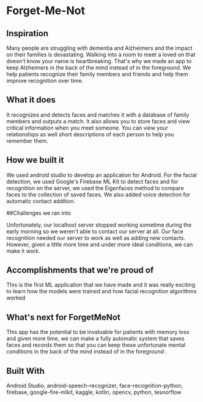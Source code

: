 # Forget-Me-Not

## Inspiration

Many people are struggling with dementia and Alzheimers and the impact on their families is devastating. Walking into a room to meet a loved on that doesn't know your name is heartbreaking. That's why we made an app to keep Alzheimers in the back of the mind instead of in the foreground. We help patients recognize their family members and friends and help them improve recognition over time.

## What it does

It recognizes and detects faces and matches it with a database of family members and outputs a match. It also allows you to store faces and view critical information when you meet someone. You can view your relationships as well short descriptions of each person to help you remember them.

## How we built it

We used android studio to develop an application for Android. For the facial detection, we used Google's Firebase ML Kit to detect faces and for recognition on the server, we used the Eigenfaces method to compare faces to the collection of saved faces. We also added voice detection for automatic contact addition.

##Challenges we ran into

Unfortunately, our localhost server stopped working sometime during the early morning so we weren't able to contact our server at all. Our face recognition needed our server to work as well as adding new contacts. However, given a little more time and under more ideal conditions, we can make it work.

## Accomplishments that we're proud of

This is the first ML application that we have made and it was really exciting to learn how the models were trained and how facial recognition algorithms worked

## What's next for ForgetMeNot

This app has the potential to be invaluable for patients with memory loss and given more time, we can make a fully automatic system that saves faces and records them so that you can keep these unfortunate mental conditions in the back of the mind instead of in the foreground .

## Built With
Android Studio, android-speech-recognizer, face-recognition-python, firebase, google-fire-mlkit, kaggle, kotlin, opencv, python, tesnorflow
